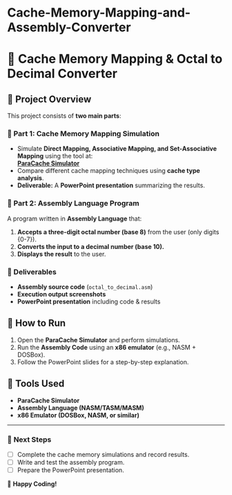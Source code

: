 # Cache-Memory-Mapping-and-Assembly-Converter
# 🚀 Cache Memory Mapping & Octal to Decimal Converter  

## 📌 Project Overview  
This project consists of **two main parts**:  

### 🔹 Part 1: Cache Memory Mapping Simulation  
- Simulate **Direct Mapping, Associative Mapping, and Set-Associative Mapping** using the tool at:  
  **[ParaCache Simulator](https://www3.ntu.edu.sg/home/smitha/ParaCache/Paracache/start.html)**  
- Compare different cache mapping techniques using **cache type analysis**.  
- **Deliverable:** A **PowerPoint presentation** summarizing the results.  

### 🔹 Part 2: Assembly Language Program  
A program written in **Assembly Language** that:  
1. **Accepts a three-digit octal number (base 8)** from the user (only digits {0-7}).  
2. **Converts the input to a decimal number (base 10).**  
3. **Displays the result** to the user.  

### 📄 Deliverables  
- **Assembly source code** (`octal_to_decimal.asm`)  
- **Execution output screenshots**  
- **PowerPoint presentation** including code & results  

## 🚀 How to Run  
1. Open the **ParaCache Simulator** and perform simulations.  
2. Run the **Assembly Code** using an **x86 emulator** (e.g., NASM + DOSBox).  
3. Follow the PowerPoint slides for a step-by-step explanation.  

## 🔧 Tools Used  
- **ParaCache Simulator**  
- **Assembly Language (NASM/TASM/MASM)**  
- **x86 Emulator (DOSBox, NASM, or similar)**  

---

### 📌 **Next Steps**  
- [ ] Complete the cache memory simulations and record results.  
- [ ] Write and test the assembly program.  
- [ ] Prepare the PowerPoint presentation.  

🚀 **Happy Coding!**  
